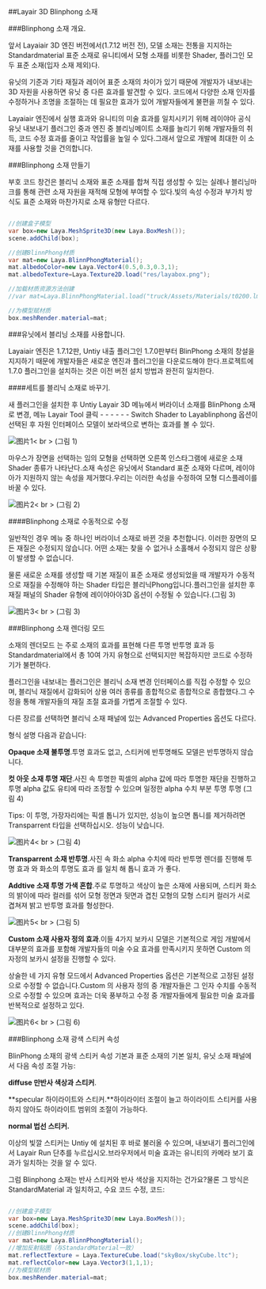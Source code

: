 ##Layair 3D Blinphong 소재

###Blinphong 소재 개요.

앞서 Layaiair 3D 엔진 버전에서(1.7.12 버전 전), 모델 소재는 전통을 지지하는 Standardmaterial 표준 소재로 유니티에서 모형 소재를 비롯한 Shader, 플러그인 모두 표준 소재(입자 소재 제외)다.

유닛의 기준과 기타 재질과 레이어 표준 소재의 차이가 있기 때문에 개발자가 내보내는 3D 자원을 사용하면 유닛 중 다른 효과를 발견할 수 있다. 코드에서 다양한 소재 인자를 수정하거나 조명을 조절하는 데 필요한 효과가 있어 개발자들에게 불편을 끼칠 수 있다.

Layaiair 엔진에서 실행 효과와 유니티의 미술 효과를 일치시키기 위해 레이야아 공식 유닛 내보내기 플러그인 중과 엔진 중 블리닝메이트 소재를 늘리기 위해 개발자들의 취득, 코드 수정 효과를 줄이고 작업률을 높일 수 있다.그래서 앞으로 개발에 최대한 이 소재를 사용할 것을 건의합니다.



###Blinphong 소재 만들기

부호 코드 창건은 블리닉 소재와 표준 소재를 합쳐 직접 생성할 수 있는 실례나 블리닝마크를 통해 관련 소재 자원을 재적해 모형에 부여할 수 있다.빛의 속성 수정과 부가치 방식도 표준 소재와 마찬가지로 소재 유형만 다르다.


```java

//创建盒子模型
var box=new Laya.MeshSprite3D(new Laya.BoxMesh());
scene.addChild(box);

//创建BlinnPhong材质
var mat=new Laya.BlinnPhongMaterial();
mat.albedoColor=new Laya.Vector4(0.5,0.3,0.3,1);
mat.albedoTexture=Laya.Texture2D.load("res/layabox.png");

//加载材质资源方法创建
//var mat=Laya.BlinnPhongMaterial.load("truck/Assets/Materials/t0200.lmat");

//为模型赋材质
box.meshRender.material=mat;
```




###유닛에서 블리닝 소재를 사용합니다.

Layaiair 엔진은 1.7.12판, Untiy 내출 플러그인 1.7.0판부터 BlinPhong 소재의 창설을 지지하기 때문에 개발자들은 새로운 엔진과 플러그인을 다운로드해야 한다.프로젝트에 1.7.0 플러그인을 설치하는 것은 이전 버전 설치 방법과 완전히 일치한다.

####세트를 블리닉 소재로 바꾸기.

새 플러그인을 설치한 후 Untiy Layair 3D 메뉴에서 버라이너 소재를 BlinPhong 소재로 변경, 메뉴 Layair Tool 클릭 - - - - - - Switch Shader to Layablinphong 옵션이 선택된 후 자원 인터페이스 모델이 보라색으로 변하는 효과를 볼 수 있다.

![图片1](img/1.png)< br > (그림 1)

마우스가 장면을 선택하는 임의 모형을 선택하면 오른쪽 인스타그램에 새로운 소재 Shader 종류가 나타난다.소재 속성은 유닛에서 Standard 표준 소재와 다르며, 레이야아가 지원하지 않는 속성을 제거했다.우리는 이러한 속성을 수정하여 모형 디스플레이를 바꿀 수 있다.

![图片2](img/2.png)< br > (그림 2)



####Blinphong 소재로 수동적으로 수정

일반적인 경우 메뉴 중 하나인 버라이너 소재로 바뀐 것을 추천합니다. 이러한 장면의 모든 재질은 수정되지 않습니다. 어떤 소재는 찾을 수 없거나 소홀해서 수정되지 않은 상황이 발생할 수 없습니다.

물론 새로운 소재를 생성할 때 기본 재질이 표준 소재로 생성되었을 때 개발자가 수동적으로 재질을 수정해야 하는 Shader 타입은 블리닉Phong입니다.플러그인을 설치한 후 재질 패널의 Shader 유형에 레이야아아3D 옵션이 수정될 수 있습니다.(그림 3)

![图片3](img/3.gif)< br > (그림 3)





###Blinphong 소재 렌더링 모드

소재의 렌더모드 는 주로 소재의 효과를 표현해 다른 투명 반투명 효과 등 Standardmaterial에서 총 10여 가지 유형으로 선택되지만 복잡하지만 코드로 수정하기가 불편하다.

플러그인을 내보내는 플러그인은 블리닉 소재 변경 인터페이스를 직접 수정할 수 있으며, 블리닉 재질에서 감화되어 상용 여러 종류를 종합적으로 종합적으로 종합했다.그 수정을 통해 개발자들의 재질 조절 효과를 가볍게 조절할 수 있다.

다른 장르를 선택하면 블리닉 소재 패널에 있는 Advanced Properties 옵션도 다르다.

형식 설명 다음과 같습니다:

**Opaque 소재 불투명**.투명 효과도 없고, 스티커에 반투명해도 모델은 반투명하지 않습니다.

**컷 아웃 소재 투명 재단**.사진 속 투명한 픽셀의 alpha 값에 따라 투명한 재단을 진행하고 투명 alpha 값도 유티에 따라 조정할 수 있으며 일정한 alpha 수치 부분 투명 투명 (그림 4)

Tips: 이 투명, 가장자리에는 픽셀 톱니가 있지만, 성능이 높으면 톱니를 제거하려면 Transparrent 타입을 선택하십시오. 성능이 낮습니다.

![图片4](img/4.png)< br > (그림 4)

**Transparrent 소재 반투명**.사진 속 화소 alpha 수치에 따라 반투명 렌더를 진행해 투명 효과 와 화소의 투명도 효과 를 일치 해 톱니 효과 가 좋다.

**Addtive 소재 투명 가색 혼합**.주로 투명하고 색상이 높은 소재에 사용되며, 스티커 화소의 밝이에 따라 컬러를 섞어 모형 정면과 뒷면과 겹친 모형의 모형 스티커 컬러가 서로 겹쳐져 밝고 반투명 효과를 형성한다.

![图片5](img/5.png)< br > (그림 5)



**Custom 소재 사용자 정의 효과**.이들 4가지 보카시 모델은 기본적으로 게임 개발에서 대부분의 효과를 포함해 개발자들의 미술 수요 효과를 만족시키지 못하면 Custom 의 자정의 보카시 설정을 진행할 수 있다.

상술한 네 가지 유형 모드에서 Advanced Properties 옵션은 기본적으로 고정된 설정으로 수정할 수 없습니다.Custom 의 사용자 정의 중 개발자들은 그 인자 수치를 수동적으로 수정할 수 있으며 효과는 더욱 풍부하고 수정 중 개발자들에게 필요한 미술 효과를 반복적으로 설정하고 있다.

![图片6](img/6.png)< br > (그림 6)



###Blinphong 소재 광색 스티커 속성

BlinPhong 소재의 광색 스티커 속성 기본과 표준 소재의 기본 일치, 유닛 소재 패널에서 다음 속성 조절 가능:

**diffuse 만반사 색상과 스티커**.

**specular 하이라이트와 스티커.**하이라이터 조절이 늘고 하이라이트 스티커를 사용하지 않아도 하이라이트 범위의 조절이 가능하다.

**normal 법선 스티커.**

이상의 빛깔 스티커는 Untiy 에 설치된 후 바로 불러올 수 있으며, 내보내기 플러그인에서 Layair Run 단추를 누르십시오.브라우저에서 미술 효과는 유니티의 카메라 보기 효과가 일치하는 것을 알 수 있다.

그럼 Blinphong 소재는 반사 스티커와 반사 색상을 지지하는 건가요?물론 그 방식은 StandardMaterial 과 일치하고, 수요 코드 수정, 코드:


```java

//创建盒子模型
var box=new Laya.MeshSprite3D(new Laya.BoxMesh());
scene.addChild(box);
//创建BlinnPhong材质
var mat=new Laya.BlinnPhongMaterial();
//增加反射贴图（与StandardMaterial一致）
mat.reflectTexture = Laya.TextureCube.load("skyBox/skyCube.ltc");
mat.reflectColor=new Laya.Vector3(1,1,1);
//为模型赋材质
box.meshRender.material=mat;
```

